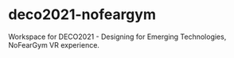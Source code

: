 # deco2021-nofeargym
Workspace for DECO2021 - Designing for Emerging Technologies, NoFearGym VR experience.
